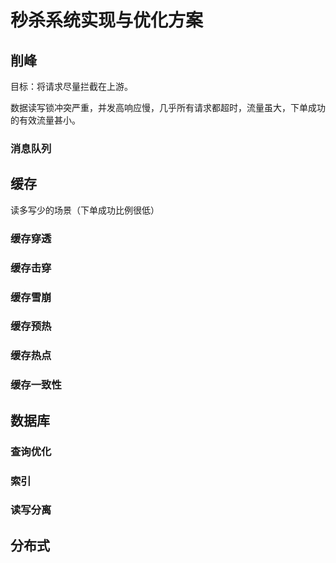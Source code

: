 # 秒杀系统实现与优化方案

## 削峰

目标：将请求尽量拦截在上游。

数据读写锁冲突严重，并发高响应慢，几乎所有请求都超时，流量虽大，下单成功的有效流量甚小。

### 消息队列

## 缓存

读多写少的场景（下单成功比例很低）

### 缓存穿透

### 缓存击穿

### 缓存雪崩

### 缓存预热

### 缓存热点

### 缓存一致性

## 数据库

### 查询优化

### 索引

### 读写分离

## 分布式